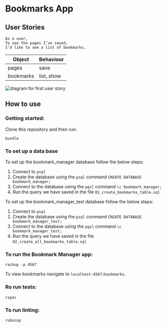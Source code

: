 # Bookmarks App

## User Stories

```
As a user,
To see the pages I’ve saved,
I’d like to see a list of bookmarks.
```

| Object    | Behaviour  |
|-----------|------------|
| pages     | save       |
| bookmarks | list, show |
 

![diagram for first user story](https://i.imgur.com/I622wp4.png)

## How to use

### Getting started:

Clone this repository and then run:

``` 
bundle
```

### To set up a data base

To set up the bookmark_manager database follow the below steps:

1. Connect to `psql`
2. Create the database using the `psql` command `CREATE DATABASE bookmark_manager;`
3. Connect to the database using the `pqsl` command `\c bookmark_manager;`
4. Run the query we have saved in the file `01_create_bookmarks_table.sql`

To set up the bookmark_manager_test database follow the below steps:

1. Connect to `psql`
2. Create the database using the `psql` command `CREATE DATABASE bookmark_manager_test;`
3. Connect to the database using the `pqsl` command `\c bookmark_manager_test;`
4. Run the query we have saved in the file `02_create_all_bookmarks_table.sql`

### To run the Bookmark Manager app:

```
rackup -p 4567
```

To view bookmarks navigate to `localhost:4567/bookmarks`.

### Ro  run tests:

```
rspec
```

### To run linting:

```
rubocop
```

